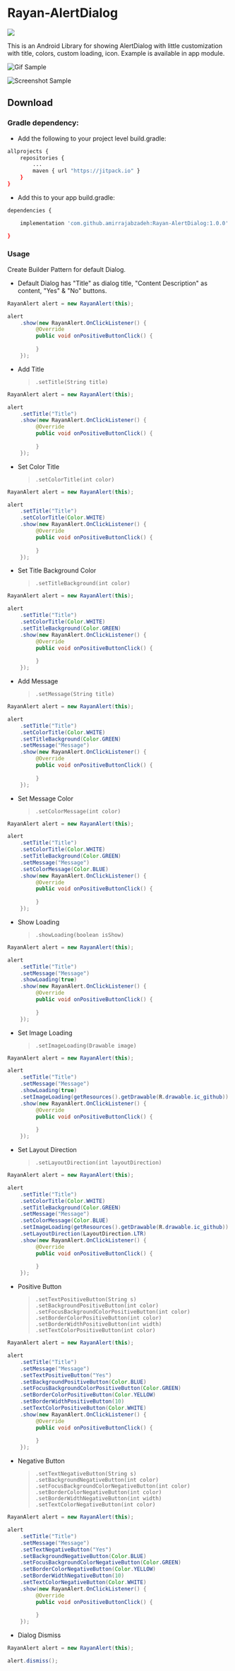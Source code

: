 
# Rayan-AlertDialog

[![](https://jitpack.io/v/amirrajabzadeh/Rayan-AlertDialog.svg)](https://jitpack.io/#amirrajabzadeh/Rayan-AlertDialog)

This is an Android Library for showing AlertDialog with little customization with title, colors, custom loading, icon.
Example is available in app module.

![Gif Sample ](https://raw.githubusercontent.com/amirrajabzadeh/Rayan-AlertDialog/master/Screenshot/Screenshot1.gif)

![Screenshot Sample](https://github.com/amirrajabzadeh/Rayan-AlertDialog/blob/master/Screenshot/Screenshot2.png?raw=true)
## Download

### Gradle dependency:

- Add the following to your project level build.gradle:
```bash
allprojects {
	repositories {
		...
		maven { url "https://jitpack.io" }
	}
}
```


- Add this to your app build.gradle:
```bash
dependencies {

	implementation 'com.github.amirrajabzadeh:Rayan-AlertDialog:1.0.0'

}
```

### Usage

Create Builder Pattern for default Dialog.

- Default Dialog has "Title" as dialog title, "Content Description" as content, "Yes" & "No" buttons.

```java
RayanAlert alert = new RayanAlert(this);

alert
	.show(new RayanAlert.OnClickListener() {
	     @Override
	     public void onPositiveButtonClick() {
         
	     }
	});
```

- Add Title
  > `.setTitle(String title)`

```java
RayanAlert alert = new RayanAlert(this);

alert
	.setTitle("Title")
	.show(new RayanAlert.OnClickListener() {
	     @Override
	     public void onPositiveButtonClick() {
         
	     }
	});
```

- Set Color Title
  > `.setColorTitle(int color)`

```java
RayanAlert alert = new RayanAlert(this);

alert
	.setTitle("Title")
	.setColorTitle(Color.WHITE)
	.show(new RayanAlert.OnClickListener() {
	     @Override
	     public void onPositiveButtonClick() {
         
	     }
	});
```

- Set Title  Background Color
  > `.setTitleBackground(int color)`

```java
RayanAlert alert = new RayanAlert(this);

alert
	.setTitle("Title")
	.setColorTitle(Color.WHITE)
	.setTitleBackground(Color.GREEN)
	.show(new RayanAlert.OnClickListener() {
	     @Override
	     public void onPositiveButtonClick() {
         
	     }
	});
```

- Add Message
  > `.setMessage(String title)`

```java
RayanAlert alert = new RayanAlert(this);

alert
	.setTitle("Title")
	.setColorTitle(Color.WHITE)
	.setTitleBackground(Color.GREEN)
	.setMessage("Message")
	.show(new RayanAlert.OnClickListener() {
	     @Override
	     public void onPositiveButtonClick() {
         
	     }
	});
```

- Set Message Color
  > `.setColorMessage(int color)`

```java
RayanAlert alert = new RayanAlert(this);

alert
	.setTitle("Title")
	.setColorTitle(Color.WHITE)
	.setTitleBackground(Color.GREEN)
	.setMessage("Message")
	.setColorMessage(Color.BLUE)
	.show(new RayanAlert.OnClickListener() {
	     @Override
	     public void onPositiveButtonClick() {
         
	     }
	});
```

- Show Loading 
  > `.showLoading(boolean isShow)`

```java
RayanAlert alert = new RayanAlert(this);

alert
	.setTitle("Title")
	.setMessage("Message")
	.showLoading(true)
	.show(new RayanAlert.OnClickListener() {
	     @Override
	     public void onPositiveButtonClick() {
         
	     }
	});
```


- Set Image Loading
  > `.setImageLoading(Drawable image)`

```java
RayanAlert alert = new RayanAlert(this);

alert
	.setTitle("Title")
	.setMessage("Message")
	.showLoading(true)
	.setImageLoading(getResources().getDrawable(R.drawable.ic_github))
	.show(new RayanAlert.OnClickListener() {
	     @Override
	     public void onPositiveButtonClick() {
         
	     }
	});
```

- Set Layout Direction
  > `.setLayoutDirection(int layoutDirection)`

```java
RayanAlert alert = new RayanAlert(this);

alert
	.setTitle("Title")
	.setColorTitle(Color.WHITE)
	.setTitleBackground(Color.GREEN)
	.setMessage("Message")
	.setColorMessage(Color.BLUE)
	.setImageLoading(getResources().getDrawable(R.drawable.ic_github))
	.setLayoutDirection(LayoutDirection.LTR)
	.show(new RayanAlert.OnClickListener() {
	     @Override
	     public void onPositiveButtonClick() {
         
	     }
	});
```
- Positive Button
  > `.setTextPositiveButton(String s)`
  > `.setBackgroundPositiveButton(int color)`
  > `.setFocusBackgroundColorPositiveButton(int color)`
  > `.setBorderColorPositiveButton(int color)`
  > `.setBorderWidthPositiveButton(int width)`
  > `.setTextColorPositiveButton(int color)`

```java
RayanAlert alert = new RayanAlert(this);

alert
	.setTitle("Title")
	.setMessage("Message")
	.setTextPositiveButton("Yes")  
	.setBackgroundPositiveButton(Color.BLUE)  
	.setFocusBackgroundColorPositiveButton(Color.GREEN)  
	.setBorderColorPositiveButton(Color.YELLOW)  
	.setBorderWidthPositiveButton(10)  
	.setTextColorPositiveButton(Color.WHITE)
	.show(new RayanAlert.OnClickListener() {
	     @Override
	     public void onPositiveButtonClick() {
         
	     }
	});
```

- Negative Button
  > `.setTextNegativeButton(String s)`
  > `.setBackgroundNegativeButton(int color)`
  > `.setFocusBackgroundColorNegativeButton(int color)`
  > `.setBorderColorNegativeButton(int color)`
  > `.setBorderWidthNegativeButton(int width)`
  > `.setTextColorNegativeButton(int color)`

```java
RayanAlert alert = new RayanAlert(this);

alert
	.setTitle("Title")
	.setMessage("Message")
	.setTextNegativeButton("Yes")  
	.setBackgroundNegativeButton(Color.BLUE)  
	.setFocusBackgroundColorNegativeButton(Color.GREEN)  
	.setBorderColorNegativeButton(Color.YELLOW)  
	.setBorderWidthNegativeButton(10)  
	.setTextColorNegativeButton(Color.WHITE)
	.show(new RayanAlert.OnClickListener() {
	     @Override
	     public void onPositiveButtonClick() {
         
	     }
	});
```


- Dialog Dismiss

```java
RayanAlert alert = new RayanAlert(this);

alert.dismiss();
```
